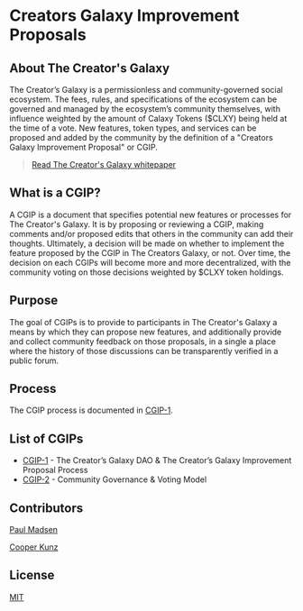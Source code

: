 # Creators Galaxy Improvement Proposals

## About The Creator's Galaxy

The Creator’s Galaxy is a permissionless and community-governed social ecosystem. The fees, rules, and specifications of the ecosystem can be governed and managed by the ecosystem’s community themselves, with influence weighted by the amount of Calaxy Tokens ($CLXY) being held at the time of a vote. New features, token types, and services can be proposed and added by the community by the definition of a "Creators Galaxy Improvement Proposal" or CGIP. 

> [Read The Creator's Galaxy whitepaper](creatorsgalaxyfoundation.com/whitepaper.pdf)

## What is a CGIP?

A CGIP is a document that specifies potential new features or processes for The Creator's Galaxy. It is by proposing or reviewing a CGIP, making comments and/or proposed edits that others in the community can add their thoughts. Ultimately, a decision will be made on whether to implement the feature proposed by the CGIP in The Creators Galaxy, or not. Over time, the decision on each CGIPs will become more and more decentralized, with the community voting on those decisions weighted by $CLXY token holdings.

## Purpose

The goal of CGIPs is to provide to participants in The Creator's Galaxy  a means by which they can propose new features, and additionally provide and collect community feedback on those proposals, in a single a place where the history of those discussions can be transparently verified in a public forum.

## Process

The CGIP process is documented in [CGIP-1](./CGIP/cgip-1.md).

## List of CGIPs

* [CGIP-1](./CGIP/cgip-1.md) - The Creator’s Galaxy DAO & The Creator’s Galaxy Improvement Proposal Process
* [CGIP-2](./CGIP/cgip-2.md) - Community Governance & Voting Model

## Contributors 

[Paul Madsen](https://twitter.com/paulmadsen)

[Cooper Kunz](https://twitter.com/cooper_kunz)

## License

[MIT](/LICENSE)
